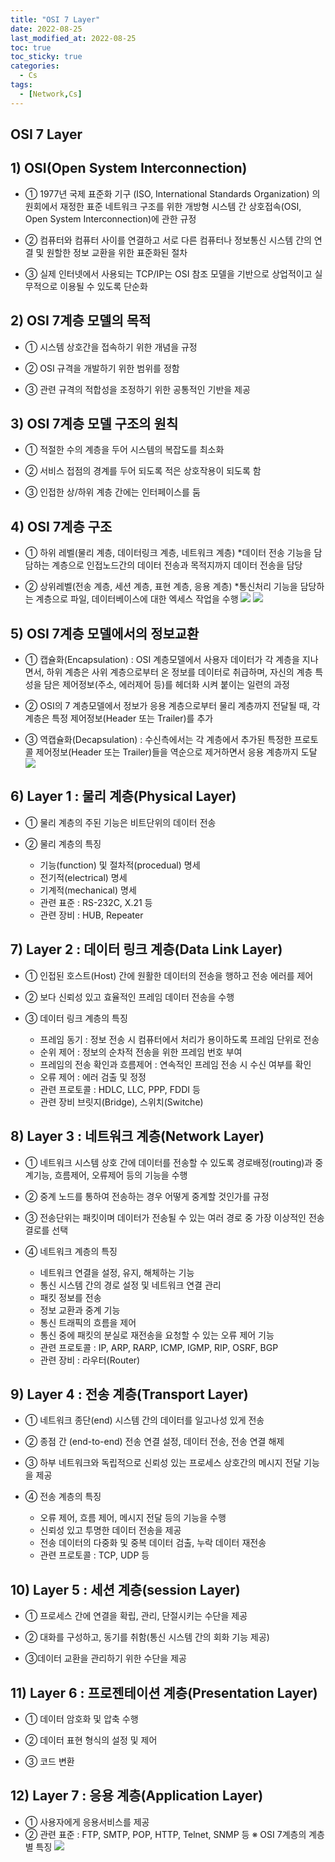 ```yaml
---
title: "OSI 7 Layer"
date: 2022-08-25
last_modified_at: 2022-08-25
toc: true
toc_sticky: true
categories: 
  - Cs
tags:
  - [Network,Cs]
---
```



## OSI 7 Layer



## 1) OSI(Open System Interconnection)

* ① 1977년 국제 표준화 기구 (ISO, International Standards Organization) 의원회에서 재정한 표준 네트워크 
구조를 위한 개방형 시스템 간 상호접속(OSI, Open System Interconnection)에 관한 규정

* ② 컴퓨터와 컴퓨터 사이를 연결하고 서로 다른 컴퓨터나 정보통신 시스템 간의 연결 및 원할한 정보 교환을 
위한 표준화된 절차

* ③ 실제 인터넷에서 사용되는 TCP/IP는 OSI 참조 모델을 기반으로 상업적이고 실무적으로 
이용될 수 있도록 단순화



## 2) OSI 7계층 모델의 목적

* ① 시스템 상호간을 접속하기 위한 개념을 규정

* ② OSI 규격을 개발하기 위한 범위를 정함

* ③ 관련 규격의 적합성을 조정하기 위한 공통적인 기반을 제공



## 3) OSI 7계층 모델 구조의 원칙

* ① 적절한 수의 계층을 두어 시스템의 복잡도를 최소화

* ② 서비스 접점의 경계를 두어 되도록 적은 상호작용이 되도록 함

* ③ 인접한 상/하위 계층 간에는 인터페이스를 둠



## 4) OSI 7계층 구조

* ① 하위 레벨(물리 계층, 데이터링크 계층, 네트워크 계층)
   *데이터 전송 기능을 담담하는 계층으로 인접노드간의 데이터 전송과 목적지까지 데이터 전송을 담당

* ② 상위레벨(전송 계층, 세션 계층, 표현 계층, 응용 계층)
    *통신처리 기능을 담당하는 계층으로 파일, 데이터베이스에 대한 엑세스 작업을 수행
    ![](https://images.velog.io/images/funnykyeon/post/b2e41125-2e8a-42d2-bd31-a0fbe5e6e85d/1.png)
    ![](https://images.velog.io/images/funnykyeon/post/09bcc527-72c4-44cc-96d0-1d87c532ecbb/2.png)
 
 
 
## 5) OSI 7계층 모델에서의 정보교환

* ① 캡슐화(Encapsulation) : OSI 계층모델에서 사용자 데이터가 각 계층을 지나면서, 하위 계층은 사위 계층으로부터 온 정보를 데이터로 취급하며, 자신의 계층 특성을 담은 제어정보(주소, 에러제어 등)를 헤더화 시켜 붙이는 일련의 과정

* ② OSI의 7 계층모델에서 정보가 응용 계층으로부터 물리 계층까지 전달될 때, 각 계층은 특정 제어정보(Header 또는 Trailer)를 추가

* ③ 역캡슐화(Decapsulation) : 수신측에서는 각 계층에서 추가된 특정한 프로토콜 제어정보(Header 또는 Trailer)들을 역순으로 제거하면서 응용 계층까지 도달
 ![](https://images.velog.io/images/funnykyeon/post/c0394b61-08c9-4c22-bd99-67244075b349/3.png)



## 6) Layer 1 : 물리 계층(Physical Layer)

* ① 물리 계층의 주된 기능은 비트단위의 데이터 전송

* ② 물리 계층의 특징
    * 기능(function) 및 절차적(procedual) 명세
    * 전기적(electrical) 명세
    * 기계적(mechanical) 명세
    * 관련 표준 : RS-232C, X.21 등
    * 관련 장비 : HUB, Repeater
    
    
    
## 7) Layer 2 : 데이터 링크 계층(Data Link Layer)

* ① 인접된 호스트(Host) 간에 원활한 데이터의 전송을 행하고 전송 에러를 제어

* ② 보다 신뢰성 있고 효율적인 프레임 데이터 전송을 수행

* ③ 데이터 링크 계층의 특징
    * 프레임 동기 : 정보 전송 시 컴퓨터에서 처리가 용이하도록 프레임 단위로 전송
    * 순위 제어 : 정보의 순차적 전송을 위한 프레임 번호 부여
    * 프레임의 전송 확인과 흐름제어 : 연속적인 프레임 전송 시 수신 여부를 확인
    * 오류 제어 : 에러 검출 및 정정
    * 관련 프로토콜 : HDLC, LLC, PPP, FDDI 등
    * 관련 장비 브릿지(Bridge), 스위치(Switche)



## 8) Layer 3 : 네트워크 계층(Network Layer)

* ① 네트워크 시스템 상호 간에 데이터를 전송할 수 있도록 경로배정(routing)과 중계기능, 흐름제어, 오류제어 등의 기능을 수행

* ② 중계 노드를 통하여 전송하는 경우 어떻게 중계할 것인가를 규정

* ③ 전송단위는 패킷이며 데이터가 전송될 수 있는 여러 경로 중 가장 이상적인 전송 결로를 선택

* ④ 네트워크 계층의 특징
    * 네트워크 연결을 설정, 유지, 해체하는 기능
    * 통신 시스템 간의 경로 설정 및 네트워크 연결 관리
    * 패킷 정보를 전송
    * 정보 교환과 중계 기능
    * 통신 트래픽의 흐름을 제어
    * 통신 중에 패킷의 분실로 재전송을 요청할 수 있는 오류 제어 기능
    * 관련 프로토콜 : IP, ARP, RARP, ICMP, IGMP, RIP, OSRF, BGP
    * 관련 장비 : 라우터(Router)
    
    
    
## 9) Layer 4 : 전송 계층(Transport Layer)

* ① 네트워크 종단(end) 시스템 간의 데이터를 일고나성 있게 전송

* ② 종점 간 (end-to-end) 전송 연결 설정, 데이터 전송, 전송 연결 해제

* ③ 하부 네트워크와 독립적으로 신뢰성 있는 프로세스 상호간의 메시지 전달 기능을 제공

* ④ 전송 계층의 특징
    * 오류 제어, 흐름 제어, 메시지 전달 등의 기능을 수행
    * 신뢰성 있고 투명한 데이터 전송을 제공
    * 전송 데이터의 다중화 및 중복 데이터 검출, 누락 데이터 재전송
    * 관련 프로토콜 : TCP, UDP 등



## 10) Layer 5 : 세션 계층(session Layer)

* ① 프로세스 간에 연결을 확립, 관리, 단절시키는 수단을 제공

* ② 대화를 구성하고, 동기를 취함(통신 시스템 간의 회화 기능 제공)

* ③데이터 교환을 관리하기 위한 수단을 제공



## 11) Layer 6 : 프로젠테이션 계층(Presentation Layer)

* ① 데이터 암호화 및 압축 수행

* ② 데이터 표현 형식의 설정 및 제어

* ③ 코드 변환



## 12) Layer 7 : 응용 계층(Application Layer)

* ① 사용자에게 응용서비스를 제공
* ② 관련 표준 : FTP, SMTP, POP, HTTP, Telnet, SNMP 등
※	OSI 7계층의 계층 별 특징
	 ![](https://images.velog.io/images/funnykyeon/post/0bdb4476-5408-43eb-a092-1a344e4d5b66/4.png)
